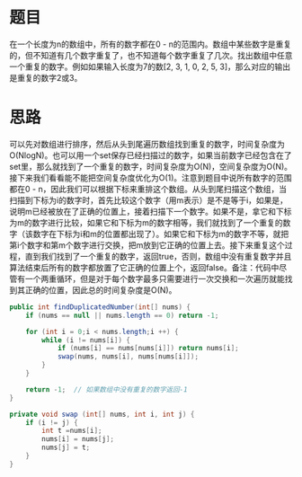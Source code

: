 # 题目
在一个长度为n的数组中，所有的数字都在0 - n的范围内。数组中某些数字是重复的，但不知道有几个数字重复了，也不知道每个数字重复了几次。找出数组中任意一个重复的数字。例如如果输入长度为7的数[2, 3, 1, 0, 2, 5, 3]，那么对应的输出是重复的数字2或3。

# 思路

可以先对数组进行排序，然后从头到尾遍历数组找到重复的数字，时间复杂度为O(NlogN)。也可以用一个set保存已经扫描过的数字，如果当前数字已经包含在了set里，那么就找到了一个重复的数字，时间复杂度为O(N)，空间复杂度为O(N)。接下来我们看看能不能把空间复杂度优化为O(1)。注意到题目中说所有数字的范围都在0 - n，因此我们可以根据下标来重排这个数组。从头到尾扫描这个数组，当扫描到下标为i的数字时，首先比较这个数字（用m表示）是不是等于i，如果是，说明m已经被放在了正确的位置上，接着扫描下一个数字。如果不是，拿它和下标为m的数字进行比较，如果它和下标为m的数字相等，我们就找到了一个重复的数字（该数字在下标为i和m的位置都出现了）。如果它和下标为m的数字不等，就把第i个数字和第m个数字进行交换，把m放到它正确的位置上去。接下来重复这个过程，直到我们找到了一个重复的数字，返回true，否则，数组中没有重复数字并且算法结束后所有的数字都放置了它正确的位置上个，返回false。备注：代码中尽管有一个两重循环，但是对于每个数字最多只需要进行一次交换和一次遍历就能找到其正确的位置，因此总的时间复杂度是O(N)。

```java
public int findDuplicatedNumber(int[] nums) {
    if (nums == null || nums.length == 0) return -1;

    for (int i = 0;i < nums.length;i ++) {
        while (i != nums[i]) {
            if (nums[i] == nums[nums[i]]) return nums[i];
            swap(nums, nums[i], nums[nums[i]]);
        }
    }

    return -1;  // 如果数组中没有重复的数字返回-1
}

private void swap (int[] nums, int i, int j) {
    if (i != j) {
        int t =nums[i];
        nums[i] = nums[j];
        nums[j] = t;
    }
}
```

